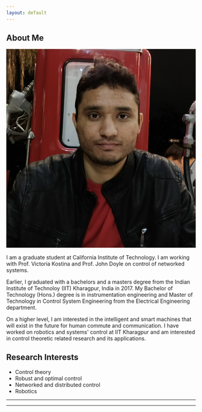 ```yaml
---
layout: default
---
```


## About Me

<img class="profile-picture" src="Ayush1.jpg">

I am a graduate student at California Institute of Technology. I am working with Prof. Victoria Kostina and Prof. John Doyle on control of networked systems. 

Earlier, I graduated with a bachelors and a masters degree from the Indian Institute of Technoloy (IIT) Kharagpur, India 
in 2017. My Bachelor of Technology (Hons.) degree is in instrumentation engineering and Master of Technology in 
Control System Engineering from the Electrical Engineering department. 

On a higher level, I am interested in the intelligent and smart machines that will exist in the future for human 
commute and communication. I have worked on robotics and systems' control at IIT Kharagpur and am interested in 
control theoretic related research and its applications.

## Research Interests

* Control theory
* Robust and optimal control
* Networked and distributed control
* Robotics


---
<hr>
